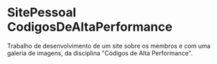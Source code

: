 # SitePessoal CodigosDeAltaPerformance
Trabalho de desenvolvimento de um site sobre os membros e com uma galeria de imagens, da disciplina "Códigos de Alta Performance".
